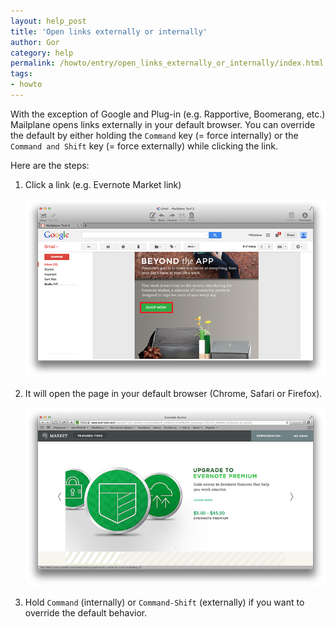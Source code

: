 ```yaml
---
layout: help_post
title: 'Open links externally or internally'
author: Gor
category: help
permalink: /howto/entry/open_links_externally_or_internally/index.html
tags:
- howto
---
```


With the exception of Google and Plug-in (e.g. Rapportive, Boomerang, etc.) Mailplane opens links externally in your default browser. You can override the default by either holding the `Command` key (= force internally) or the `Command and Shift` key (= force externally) while clicking the link.

Here are the steps:

1. Click a link (e.g. Evernote Market link)

	![screen1](/assets/howto/2013-11-14-open_links_externally_or_internally/screen1.png)

2. It will open the page in your default browser (Chrome, Safari or Firefox).

	![screen2](/assets/howto/2013-11-14-open_links_externally_or_internally/screen2.png)

3. Hold `Command` (internally) or `Command-Shift` (externally) if you want to override the default behavior.
